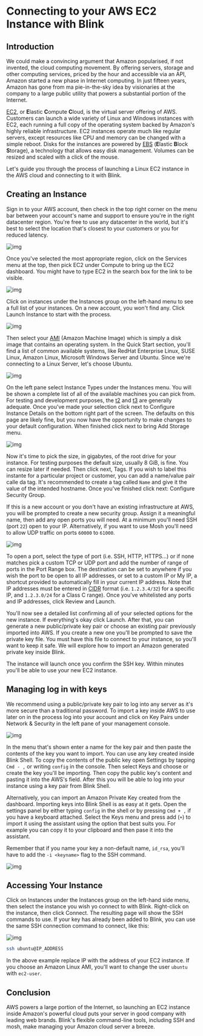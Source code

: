 # Connecting to your AWS EC2 Instance with Blink

## Introduction

We could make a convincing argument that Amazon popularised, if not invented, the cloud computing movement. By offering servers, storage and other computing services, priced by the hour and accessible via an API, Amazon started a new phase in Internet computing. In just fifteen years, Amazon has gone from ma pie-in-the-sky idea by visionaries at the company to a large public utility that powers a substantial portion of the Internet.

[EC2](https://aws.amazon.com/ec2/), or **E**lastic **C**ompute **C**loud, is the virtual server offering of AWS. Customers can launch a wide variety of Linux and Windows instances with EC2, each running a full copy of the operating system backed by Amazon's highly reliable infrastructure. EC2 instances operate much like regular servers, except resources like CPU and memory can be changed with a simple reboot. Disks for the instances are powered by [EBS](https://aws.amazon.com/ebs/?ebs-whats-new.sort-by=item.additionalFields.postDateTime&ebs-whats-new.sort-order=desc) (**E**lastic **B**lock **S**torage), a technology that allows easy disk management. Volumes can be resized and scaled with a click of the mouse.

Let's guide you through the process of launching a Linux EC2 instance in the AWS cloud and connecting to it with Blink.

## Creating an Instance

Sign in to your AWS account, then check in the top right corner on the menu bar between your account's name and support to ensure you're in the right datacenter region. You're free to use any datacenter in the world, but it's best to select the location that's closest to your customers or you for reduced latency.

![img](./aws/aws-image1.png)

Once you've selected the most appropriate region, click on the Services menu at the top, then pick EC2 under Compute to bring up the EC2 dashboard. You might have to type EC2 in the search box for the link to be visible.

![img](./aws/aws-image2.png)

Click on instances under the Instances group on the left-hand menu to see a full list of your instances. On a new account, you won't find any. Click Launch Instance to start with the process.

![img](./aws/aws-image3.png)

Then select your [AMI](https://docs.aws.amazon.com/AWSEC2/latest/UserGuide/AMIs.html) (Amazon Machine Image) which is simply a disk image that contains an operating system. In the Quick Start section, you'll find a list of common available systems, like RedHat Enterprise Linux, SUSE Linux, Amazon Linux, Microsoft Windows Server and Ubuntu. Since we're connecting to a Linux Server, let's choose Ubuntu.

![img](./aws/aws-image4.png)

On the left pane select Instance Types under the Instances menu. You will be shown a complete list of all of the available machines you can pick from. For testing and development purposes, the [t2](https://aws.amazon.com/ec2/instance-types/t2/) and [t3](https://aws.amazon.com/ec2/instance-types/t3/) are generally adequate. Once you've made your selection click next to Configure Instance Details on the bottom right part of the screen. The defaults on this page are likely fine, but you now have the opportunity to make changes to your default configuration. When finished click next to bring Add Storage menu.

![img](./aws/aws-image5.png)

Now it's time to pick the size, in gigabytes, of the root drive for your instance. For testing purposes the default size, usually 8 GiB, is fine. You can resize later if needed. Then click next, Tags. If you wish to label this instante for a particular project or customer, you can add a name/value pair calle da tag. It's recommended to create a tag called `Name` and give it the value of the intended hostname. Once you've finished click next: Configure Security Group.

If this is a new account or you don't have an existing infrastructure at AWS, you will be prompted to create a new security group. Assign it a meaningful name, then add any open ports you will need. At a minimum you'll need SSH (port `22`) open to your IP. Alternatively, if you want to use Mosh you'll need to allow UDP traffic on ports `60000` to `61000`.

![img](./aws/aws-image6.png)

To open a port, select the type of port (i.e. SSH, HTTP, HTTPS...) or if none matches pick a custom TCP or UDP port and add the number of range of ports in the Port Range box. The destination can be set to anywhere if you wish the port to be open to all IP addresses, or set to a custom IP or My IP, a shortcut provided to automatically fill in your current IP address. Note that IP addresses must be entered in [CIDR](https://en.wikipedia.org/wiki/Classless_Inter-Domain_Routing) format (i.e. `1.2.3.4/32`) for a specific IP, and `1.2.3.0/24` for a Class C range). Once you've whitelisted any ports and IP addresses, click Review and Launch.

You'll now see a detailed list confirming all of your selected options for the new instance. If everything's okay click Launch. After that, you can generate a new public/private key pair or choose an existing pair previously imported into AWS. If you create a new one you'll be prompted to save the private key file. You must have this file to connect to your instance, so you'll want to keep it safe. We will explore how to import an Amazon generated private key inside Blink.

The instance will launch once you confirm the SSH key. Within minutes you'll be able to use your new EC2 instance.

## Managing log in with keys

We recommend using a public/private key pair to log into any server as it's more secure than a traditional password. To import a key inside AWS to use later on in the process log into your account and click on Key Pairs under Network & Security in the left pane of your management console.

![img](./aws/aws-image7.png)

In the menu that's shown enter a name for the key pair and then paste the contents of the key you want to import. You can use any key created inside Blink Shell. To copy the contents of the public key open Settings by tapping `Cmd - ,` or writing `config` in the console. Then select Keys and choose or create the key you'll be importing. Then copy the public key's content and pasting it into the AWS's field. After this you will be able to log into your instance using a key pair from Blink Shell.

Alternatively, you can import an Amazon Private Key created from the dashboard. Importing keys into Blink Shell is as easy at it gets. Open the settings panel by either typing `config` in the shell or by pressing `Cmd + ,` if you have a keyboard attached. Select the Keys menu and press add (`+`) to import it using the assistant using the option that best suits you. For example you can copy it to your clipboard and then pase it into the assistant.

Remember that if you name your key a non-default name, `id_rsa`, you'll have to add the `-i <keyname>` flag to the SSH command.

![img](./aws/aws-image8.png)

## Accessing Your Instance

Click on Instances under the Instances group on the left-hand side menu, then select the instance you wish yo connect to with Blink. Right-click on the instance, then click Connect. The resulting page will show the SSH commands to use. If your key has already been added to Blink,  you can use the same SSH connection command to connect, like this:

![img](./aws/aws-image9.png)

```bash
ssh ubuntu@IP_ADDRESS
```

In the above example replace IP with the address of your EC2 instance. If you choose an Amazon Linux AMI, you'll want to change the user `ubuntu` with `ec2-user`.

## Conclusion

AWS powers a large portion of the Internet, so launching an EC2 instance inside Amazon's powerful cloud puts your server in good company with leading web brands. Blink's flexible command-line tools, including SSH and mosh, make managing your Amazon cloud server a breeze.
